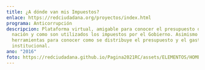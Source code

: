 ```yaml
---
title: ¿A dónde van mis Impuestos?
enlace: https://redciudadana.org/proyectos/index.html
programa: Anticorrupción
descripcion: Plataforma virtual, amigable para conocer el presupuesto de la
  nación y como son utilizados los impuestos por el Gobierno. Asimismo diversas
  herramientas para conocer como se distribuye el presupuesto y el gasto a nivel
  institucional.
ano: "2016"
foto: https://redciudadana.github.io/Pagina2021RC/assets/ELEMENTOS/HOME/PROYECTOS/05-AVMI.png
---
```

